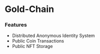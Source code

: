 # Gold-Chain

### Features
- Distributed Anonymous Identity System
- Public Coin Transactions
- Public NFT Storage
